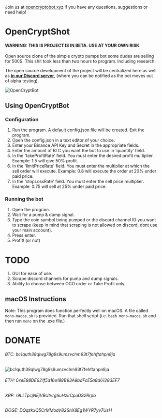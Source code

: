 Join us at [opencryptobot.xyz](http://opencryptobot.xyz) if you have any questions, suggestions or need help!

# OpenCryptShot
#### WARNING: THIS IS PROJECT IS IN BETA. USE AT YOUR OWN RISK

Open source clone of the simple crypto pumps bot some dudes are selling for 500$. This shit took less than two hours to program. Including research.

The open source development of the project will be centralized here as well as **[in our Discord server](https://discord.gg/vJkF3cwZDy)**, (where you can be notified as the bot moves out of alpha testing).

![OpenCryptBot](https://i.ibb.co/dcvC40J/sdfsdfsdf.png)

## Using OpenCryptBot
### Configuration

1. Run the program. A default config.json file will be created. Exit the program.
2. Open the config.json in a text editor of your choice.
3. Enter your Binance API Key and Secret in the appropriate fields.
4. Enter the amount of BTC you want the bot to use in 'quantity' field.
5. In the 'takeProfitRate' field. You must enter the desired profit multiplier. Example: 1.5 will give 50% profit.
6. In the 'limitPriceRate' field. You must enter the multiplier at which the sell order will execute. Example: 0.8 will execute the order at 20% under paid price.
7. In the 'stopLossRate' field. You must enter the sell price multiplier. Example: 0.75 will sell at 25% under paid price.

### Running the bot

1. Open the program.
2. Wait for a pump & dump signal.
3. Type the coin symbol being pumped or the discord channel ID you want to scrape (keep in mind that scraping is not allowed on discord, dont use your main account).
4. Press enter.
5. Profit! (or not)


# TODO
1. GUI for ease of use.
2. Scrape discord channels for pump and dump signals.
3. Ability to choose between OCO order or Take Profit only.


## macOS Instructions
Note: This program does function perfectly well on macOS. 
A file called `mono-macos.sh` is provided. Run that shell script (i.e. `bash mono-macos.sh` and then run `mono` on the .exe file.)

# DONATE
###### BTC: bc1quth38qlwg78g9s9umzvchm93t7fehftahpn8ja
![bc1quth38qlwg78g9s9umzvchm93t7fehftahpn8ja](https://i.imgur.com/uyU2uzP.png)

###### ETH: 0xeE98DE621f5d16e188B93A9bdFcE5a8d61283EF7
###### XRP: r9LLTpcjNEjVBUtvrgSuHzirCpuDS2Rrpb
###### DOGE: DQqzkxQ5CrMMoaV82SnX8Eg1WYR7yv7UsH
